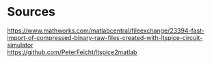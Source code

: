 # Sources

https://www.mathworks.com/matlabcentral/fileexchange/23394-fast-import-of-compressed-binary-raw-files-created-with-ltspice-circuit-simulator \
https://github.com/PeterFeicht/ltspice2matlab
